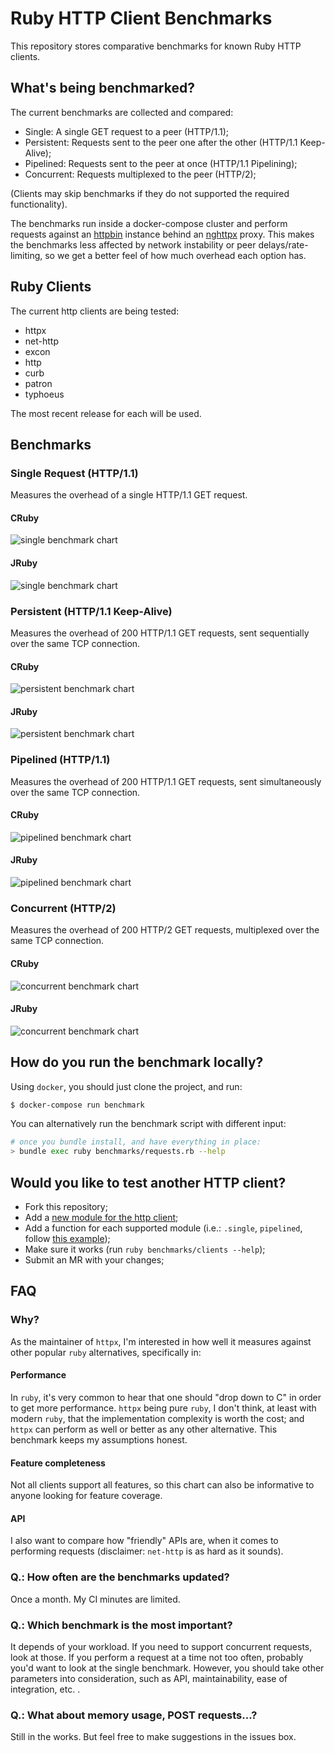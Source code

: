 # Ruby HTTP Client Benchmarks

This repository stores comparative benchmarks for known Ruby HTTP clients.

## What's being benchmarked?

The current benchmarks are collected and compared:

* Single: A single GET request to a peer (HTTP/1.1);
* Persistent: Requests sent to the peer one after the other (HTTP/1.1 Keep-Alive);
* Pipelined: Requests sent to the peer at once (HTTP/1.1 Pipelining);
* Concurrent: Requests multiplexed to the peer (HTTP/2);

(Clients may skip benchmarks if they do not supported the required functionality).

The benchmarks run inside a docker-compose cluster and perform requests against an [httpbin](https://httpbin.org/) instance behind an [nghttpx](https://nghttp2.org/documentation/nghttpx-howto.html) proxy. This makes the benchmarks less affected by network instability or peer delays/rate-limiting, so we get a better feel of how much overhead each option has.

## Ruby Clients

The current http clients are being tested:

* httpx
* net-http
* excon
* http
* curb
* patron
* typhoeus

The most recent release for each will be used.

## Benchmarks

### Single Request (HTTP/1.1)

Measures the overhead of a single HTTP/1.1 GET request.

#### CRuby

![single benchmark chart](https://gitlab.com/os85/http-clients-benchmark/-/jobs/artifacts/master/raw/snapshots/ruby-http-single-bench.png?job=benchmark)

#### JRuby

![single benchmark chart](https://gitlab.com/os85/http-clients-benchmark/-/jobs/artifacts/master/raw/snapshots/java-http-single-bench.png?job=benchmark)

### Persistent (HTTP/1.1 Keep-Alive)

Measures the overhead of 200 HTTP/1.1 GET requests, sent sequentially over the same TCP connection.

#### CRuby

![persistent benchmark chart](https://gitlab.com/os85/http-clients-benchmark/-/jobs/artifacts/master/raw/snapshots/ruby-http-persistent-bench.png?job=benchmark)

#### JRuby

![persistent benchmark chart](https://gitlab.com/os85/http-clients-benchmark/-/jobs/artifacts/master/raw/snapshots/java-http-persistent-bench.png?job=benchmark)

### Pipelined (HTTP/1.1)

Measures the overhead of 200 HTTP/1.1 GET requests, sent simultaneously over the same TCP connection.

#### CRuby

![pipelined benchmark chart](https://gitlab.com/os85/http-clients-benchmark/-/jobs/artifacts/master/raw/snapshots/ruby-http-pipelined-bench.png?job=benchmark)

#### JRuby

![pipelined benchmark chart](https://gitlab.com/os85/http-clients-benchmark/-/jobs/artifacts/master/raw/snapshots/java-http-pipelined-bench.png?job=benchmark)

### Concurrent (HTTP/2)

Measures the overhead of 200 HTTP/2 GET requests, multiplexed over the same TCP connection.

#### CRuby

![concurrent benchmark chart](https://gitlab.com/os85/http-clients-benchmark/-/jobs/artifacts/master/raw/snapshots/ruby-http-concurrent-bench.png?job=benchmark)

#### JRuby

![concurrent benchmark chart](https://gitlab.com/os85/http-clients-benchmark/-/jobs/artifacts/master/raw/snapshots/java-http-concurrent-bench.png?job=benchmark)

## How do you run the benchmark locally?

Using `docker`, you should just clone the project, and run:

```bash
$ docker-compose run benchmark
```

You can alternatively run the benchmark script with different input:

```bash
# once you bundle install, and have everything in place:
> bundle exec ruby benchmarks/requests.rb --help
```

## Would you like to test another HTTP client?


* Fork this repository;
* Add a [new module for the http client](https://gitlab.com/os85/http-clients-benchmark/-/tree/master/clients);
* Add a function for each supported module (i.e.: `.single`, `pipelined`, follow [this example](https://gitlab.com/os85/http-clients-benchmark/-/blob/master/clients/httpx.rb));
* Make sure it works (run `ruby benchmarks/clients --help`);
* Submit an MR with your changes;

## FAQ

### Why?

As the maintainer of `httpx`, I'm interested in how well it measures against other popular `ruby` alternatives, specifically in:

#### Performance

In `ruby`, it's very common to hear that one should "drop down to C" in order to get more performance. `httpx` being pure `ruby`, I don't think, at least with modern `ruby`, that the implementation complexity is worth the cost; and `httpx` can perform as well or better as any other alternative. This benchmark keeps my assumptions honest.

#### Feature completeness

Not all clients support all features, so this chart can also be informative to anyone looking for feature coverage.

#### API

I also want to compare how "friendly" APIs are, when it comes to performing requests (disclaimer: `net-http` is as hard as it sounds).

### Q.: How often are the benchmarks updated?

Once a month. My CI minutes are limited.

### Q.: Which benchmark is the most important?

It depends of your workload. If you need to support concurrent requests, look at those. If you perform a request at a time not too often, probably you'd want to look at the single benchmark. However, you should take other parameters into consideration, such as API, maintainability, ease of integration, etc. .

### Q.: What about memory usage, POST requests...?

Still in the works. But feel free to make suggestions in the issues box.
